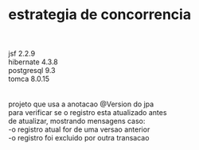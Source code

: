 # estrategia de concorrencia
<br/><br/>
jsf 2.2.9<br/>
hibernate 4.3.8<br/>
postgresql 9.3<br/>
tomca 8.0.15<br/>
<br/><br/>
projeto que usa a anotacao @Version do jpa<br/>
para verificar se o registro esta atualizado antes <br/>
de atualizar, mostrando mensagens caso:<br/>
-o registro atual for de uma versao anterior<br/>
-o registro foi excluido por outra transacao<br/>
